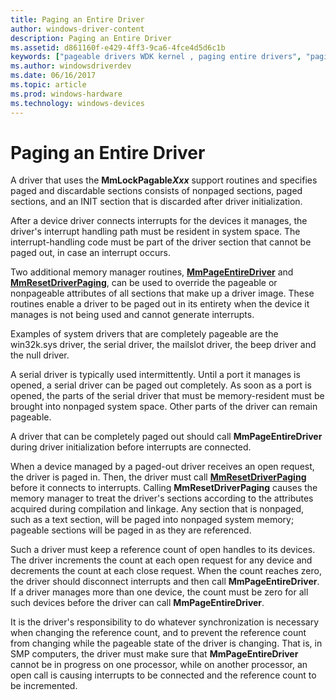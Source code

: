 ```yaml
---
title: Paging an Entire Driver
author: windows-driver-content
description: Paging an Entire Driver
ms.assetid: d861160f-e429-4ff3-9ca6-4fce4d5d6c1b
keywords: ["pageable drivers WDK kernel , paging entire drivers", "paging entire drivers WDK", "reference counts WDK pageable drivers", "overriding pageable or nonpageable attributes WDK"]
ms.author: windowsdriverdev
ms.date: 06/16/2017
ms.topic: article
ms.prod: windows-hardware
ms.technology: windows-devices
---
```


# Paging an Entire Driver





A driver that uses the **MmLockPagable*Xxx*** support routines and specifies paged and discardable sections consists of nonpaged sections, paged sections, and an INIT section that is discarded after driver initialization.

After a device driver connects interrupts for the devices it manages, the driver's interrupt handling path must be resident in system space. The interrupt-handling code must be part of the driver section that cannot be paged out, in case an interrupt occurs.

Two additional memory manager routines, [**MmPageEntireDriver**](https://msdn.microsoft.com/library/windows/hardware/ff554650) and [**MmResetDriverPaging**](https://msdn.microsoft.com/library/windows/hardware/ff554680), can be used to override the pageable or nonpageable attributes of all sections that make up a driver image. These routines enable a driver to be paged out in its entirety when the device it manages is not being used and cannot generate interrupts.

Examples of system drivers that are completely pageable are the win32k.sys driver, the serial driver, the mailslot driver, the beep driver and the null driver.

A serial driver is typically used intermittently. Until a port it manages is opened, a serial driver can be paged out completely. As soon as a port is opened, the parts of the serial driver that must be memory-resident must be brought into nonpaged system space. Other parts of the driver can remain pageable.

A driver that can be completely paged out should call **MmPageEntireDriver** during driver initialization before interrupts are connected.

When a device managed by a paged-out driver receives an open request, the driver is paged in. Then, the driver must call [**MmResetDriverPaging**](https://msdn.microsoft.com/library/windows/hardware/ff554680) before it connects to interrupts. Calling **MmResetDriverPaging** causes the memory manager to treat the driver's sections according to the attributes acquired during compilation and linkage. Any section that is nonpaged, such as a text section, will be paged into nonpaged system memory; pageable sections will be paged in as they are referenced.

Such a driver must keep a reference count of open handles to its devices. The driver increments the count at each open request for any device and decrements the count at each close request. When the count reaches zero, the driver should disconnect interrupts and then call **MmPageEntireDriver**. If a driver manages more than one device, the count must be zero for all such devices before the driver can call **MmPageEntireDriver**.

It is the driver's responsibility to do whatever synchronization is necessary when changing the reference count, and to prevent the reference count from changing while the pageable state of the driver is changing. That is, in SMP computers, the driver must make sure that **MmPageEntireDriver** cannot be in progress on one processor, while on another processor, an open call is causing interrupts to be connected and the reference count to be incremented.

 

 




